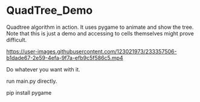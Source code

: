 # QuadTree_Demo

Quadtree algorithm in action. It uses pygame to animate and show the tree. Note that this is just a demo and accessing to cells themselves might prove difficult.

https://user-images.githubusercontent.com/123021973/233357506-b1dade67-2e59-4efa-9f7a-efb9c5f586c5.mp4

Do whatever you want with it.

run main.py directly.

pip install pygame
